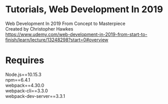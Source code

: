 # Tutorials, Web Development In 2019
Web Development In 2019 From Concept to Masterpiece   
Created by Christopher Hawkes   
https://www.udemy.com/web-development-in-2019-from-start-to-finish/learn/lecture/13248298?start=0#overview

# Requires
Node.js==10.15.3     
npm==6.4.1   
webpack==4.30.0     
webpack-cli==3.3.0      
webpack-dev-server==3.3.1       

